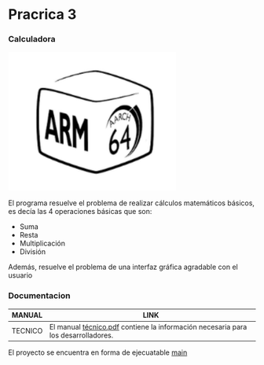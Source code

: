 # Pracrica 3
### Calculadora


![Ejecutable](/Imagenes/Doc.png)


El programa resuelve el problema de realizar cálculos matemáticos básicos, es decía las 4 operaciones básicas que son:
- Suma
- Resta
- Multiplicación
- División

Además, resuelve el problema de una interfaz gráfica agradable con el usuario

### Documentacion

| MANUAL | LINK |
| ------ | ------ |
| TECNICO | El manual [técnico.pdf](https://github.com/miguel-tubac/ACYE1_B_2S24_202101927/blob/main/Practica%203/Documentacion/Manual%20T%C3%A9cnico.pdf) contiene la información necesaria para los desarrolladores. |



El proyecto se encuentra en forma de ejecuatable [main](https://github.com/miguel-tubac/ACYE1_B_2S24_202101927/tree/main/Practica%203)